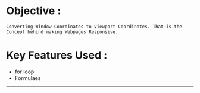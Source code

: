 # Objective :
    Converting Window Coordinates to Viewport Coordinates. That is the Concept behind making Webpages Responsive.

# Key Features Used :
- for loop
- Formulaes
---
